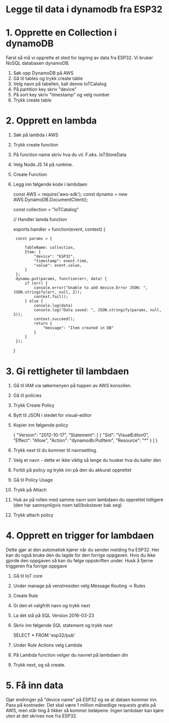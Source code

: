 # Legge til data i dynamodb fra ESP32

# 1. Opprette en Collection i dynamoDB

Først så må vi opprette et sted for lagring av data fra ESP32. Vi bruker NoSQL databasen dynamoDB. 

1. Søk opp DynamoDB på AWS
2. Gå til tables og trykk create table
3.  Velg navn på tabellen, kall denne IoTCatalog
4. På partition key skriv "device"
5. På sort key skriv "timestamp" og velg number
6. Trykk create table

# 2. Opprett en lambda
1. Søk på lambda i AWS
2. Trykk create function
3. På function name skriv hva du vil. F.eks. IoTStoreData
4. Velg Node.JS 14 på runtime.
5. Create Function
6. Legg inn følgende kode i lambdaen

    const AWS = require('aws-sdk');
	const dynamo = new AWS.DynamoDB.DocumentClient();

	const collection = "IoTCatalog"

	// Handler lamda function

	exports.handler = function(event, context) {

		const params = {

			TableName: collection,
			Item: {
				"device": "ESP32",
				"timestamp": event.time,
				"value": event.value,
			}
		};
		dynamo.put(params, function(err, data) {
			if (err) {
				console.error("Unable to add device.Error JSON: ", JSON.stringify(err, null, 2));
				context.fail();
			} else {
				console.log(data)
				console.log("Data saved: ", JSON.stringify(params, null, 2));
				context.succeed();
				return {
					"message": "Item created in DB"
				}
			}
		});
	}

# 3. Gi rettigheter til lambdaen
1. Gå til IAM via søkemenyen på toppen av AWS konsollen. 
2. Gå til policies
3. Trykk Create Policy
4. Bytt til JSON i stedet for visual-editor
5. Kopier inn følgende policy

    {
		"Version": "2012-10-17",
		"Statement": [
			{
				"Sid": "VisualEditor0",
				"Effect": "Allow",
				"Action": "dynamodb:PutItem",
				"Resource": "*"
			}
		]
	}
6. Trykk next til du kommer til navnsetting.
7. Velg et navn - dette er ikke viktig så lenge du husker hva du kaller den
8. Forbli på policy og trykk inn på den du akkurat opprettet
9. Gå til Policy Usage
10. Trykk på Attach
11. Huk av på rollen med samme navn som lambdaen du opprettet tidligere (den har sannsynligvis noen tall/bokstaver bak seg)
12. Trykk attach policy

# 4. Opprett en trigger for lambdaen
Dette gjør at den automatisk kjører når du sender melding fra ESP32. Her kan du også bruke den du lagde for den forrige oppgaven. Hvis du ikke gjorde den oppgaven så kan du følge oppskriften under. Husk å fjerne triggeren fra forrige oppgave

1. Gå til IoT core
2. Under manage på venstresiden velg Message Routing -> Rules
3. Create Rule
4. Gi den et valgfritt navn og trykk next
5. La det stå på SQL Version 2016-03-23
6. Skriv inn følgende SQL statement og trykk next

    SELECT * FROM 'esp32/pub'
7. Under Rule Actions velg Lambda
8. På Lambda function velger du navnet på lambdaen din
9. Trykk next, og så create.

# 5. Få inn data
Gjør endringer på "device name" på ESP32 og se at dataen kommer inn. Pass på kostnader. Det skal være 1 million månedlige requests gratis på AWS, men står ting å tikker så kommer beløpene. Ingen lambdaer kan kjøre uten at det skrives noe fra ESP32. 

